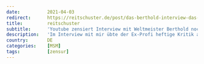 ```yaml
---
date:          2021-04-03
redirect:      https://reitschuster.de/post/das-berthold-interview-das-youtube-nach-wenigen-minuten-sperrte/
title:         reitschuster
subtitle:      'Youtube zensiert Interview mit Weltmeister Berthold noch vor Ausstrahlung'
description:   'Im Interview mit mir übte der Ex-Profi heftige Kritik an der Corona-Politik. Das Video überlebte noch nicht einmal die Premiere – bevor es zu Ende ausgestrahlt war, schlugen bereits die Zensoren bei Youtube zu.'
country:       DE
categories:    [MSM]
tags:          [zensur]
---
```

